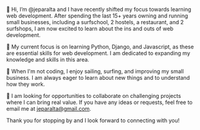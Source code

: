 👋 Hi, I’m @jeparalta and I have recently shifted my focus towards learning web development. After spending the last 15+ years owning and running small businesses, including a surfschool, 2 hostels, a restaurant, and 2 surfshops, I am now excited to learn about the ins and outs of web development.

🌱 My current focus is on learning Python, Django, and Javascript, as these are essential skills for web development. I am dedicated to expanding my knowledge and skills in this area.

👀 When I'm not coding, I enjoy sailing, surfing, and improving my small business. I am always eager to learn about new things and to understand how they work.

💞️ I am looking for opportunities to collaborate on challenging projects where I can bring real value. If you have any ideas or requests, feel free to email me at jeparalta@gmail.com.

Thank you for stopping by and I look forward to connecting with you!

<!---
jeparalta/jeparalta is a ✨ special ✨ repository because its `README.md` (this file) appears on your GitHub profile.
You can click the Preview link to take a look at your changes.
--->
